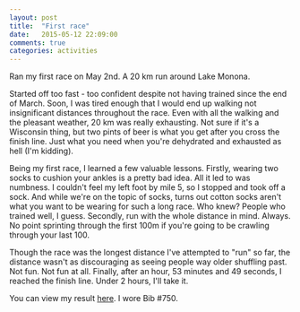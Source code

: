 ```yaml
---
layout: post
title:  "First race"
date:   2015-05-12 22:09:00
comments: true
categories: activities
---
```


Ran my first race on May 2nd. A 20 km run around Lake Monona.

Started off too fast - too confident despite not having trained since the end of March. Soon, I was tired enough that I would end up walking not insignificant distances throughout the race. Even with all the walking and the pleasant weather, 20 km was really exhausting. Not sure if it's a Wisconsin thing, but two pints of beer is what you get after you cross the finish line. Just what you need when you're dehydrated and exhausted as hell (I'm kidding).

Being my first race, I learned a few valuable lessons. Firstly, wearing two socks to cushion your ankles is a pretty bad idea. All it led to was numbness. I couldn't feel my left foot by mile 5, so I stopped and took off a sock. And while we're on the topic of socks, turns out cotton socks aren't what you want to be wearing for such a long race. Who knew? People who trained well, I guess. Secondly, run with the whole distance in mind. Always. No point sprinting through the first 100m if you're going to be crawling through your last 100.

Though the race was the longest distance I've attempted to "run" so far, the distance wasn't as discouraging as seeing people way older shuffling past. Not fun. Not fun at all. Finally, after an hour, 53 minutes and 49 seconds, I reached the finish line. Under 2 hours, I'll take it.

You can view my result [here](http://www.onlineraceresults.com/event/view_event.php?event_id=15247). I wore Bib #750.
